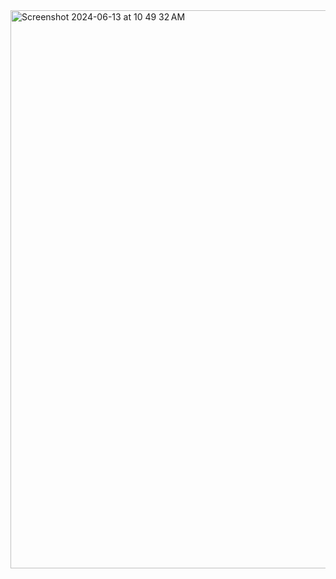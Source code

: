 <img width="893" alt="Screenshot 2024-06-13 at 10 49 32 AM" src="https://github.com/Michaelkim00/bitcoinPredictor/assets/112019903/6a2b90d8-d190-46ce-b6dd-0db76ae142a8">
